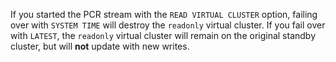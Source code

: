 If you started the PCR stream with the `READ VIRTUAL CLUSTER` option, failing over with `SYSTEM TIME` will destroy the `readonly` virtual cluster. If you fail over with `LATEST`, the `readonly` virtual cluster will remain on the original standby cluster, but will **not** update with new writes.